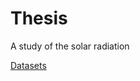 # Thesis
A study of the solar radiation 

[Datasets](https://drive.google.com/drive/folders/1YwCA1BBGoDYhJLzsbaW1i9zh8nmnTh03)
